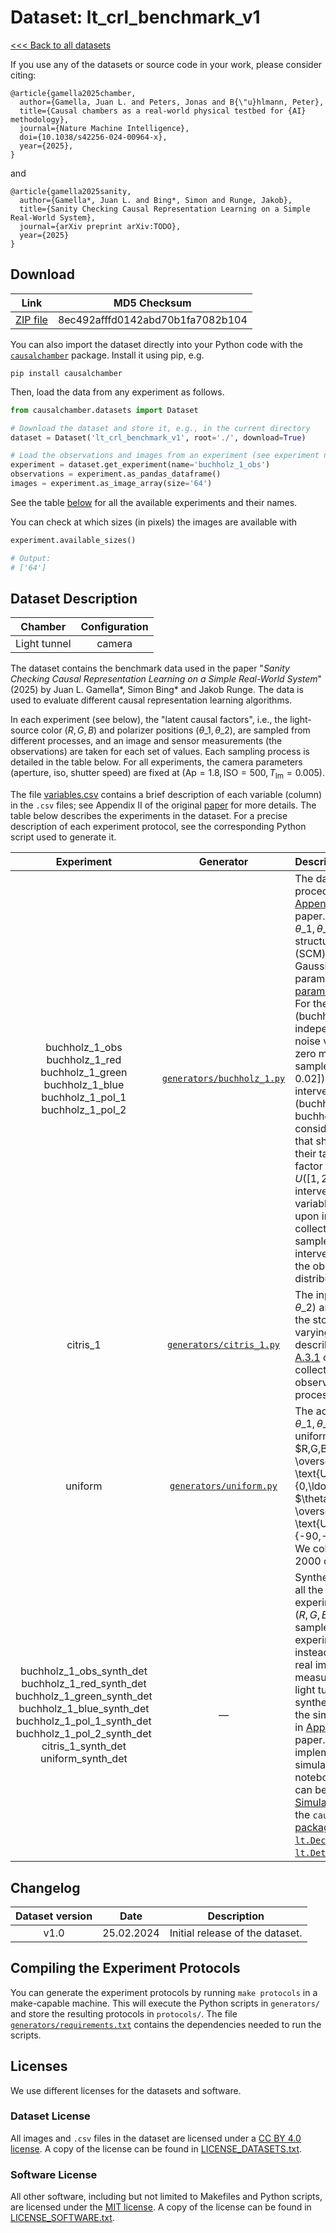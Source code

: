 # Dataset: lt\_crl\_benchmark\_v1

[<<< Back to all datasets](https://github.com/juangamella/causal-chamber)

If you use any of the datasets or source code in your work, please consider citing:

```
﻿@article{gamella2025chamber,
  author={Gamella, Juan L. and Peters, Jonas and B{\"u}hlmann, Peter},
  title={Causal chambers as a real-world physical testbed for {AI} methodology},
  journal={Nature Machine Intelligence},
  doi={10.1038/s42256-024-00964-x},
  year={2025},
}
```

and

```
﻿@article{gamella2025sanity,
  author={Gamella*, Juan L. and Bing*, Simon and Runge, Jakob},
  title={Sanity Checking Causal Representation Learning on a Simple Real-World System},
  journal={arXiv preprint arXiv:TODO},
  year={2025}
}
```


## Download

| Link     | MD5 Checksum                     |
|:--------:|:--------------------------------:|
| [ZIP file](https://causalchamber.s3.eu-central-1.amazonaws.com/downloadables/lt_crl_benchmark_v1.zip) | 8ec492afffd0142abd70b1fa7082b104 |

You can also import the dataset directly into your Python code with the [`causalchamber`](https://pypi.org/project/causalchamber/) package. Install it using pip, e.g.

```
pip install causalchamber
```

Then, load the data from any experiment as follows.

```python
from causalchamber.datasets import Dataset

# Download the dataset and store it, e.g., in the current directory
dataset = Dataset('lt_crl_benchmark_v1', root='./', download=True)

# Load the observations and images from an experiment (see experiment names below)
experiment = dataset.get_experiment(name='buchholz_1_obs')
observations = experiment.as_pandas_dataframe()
images = experiment.as_image_array(size='64')
```

See the table [below](#dataset-description) for all the available experiments and their names.

You can check at which sizes (in pixels) the images are available with

```python
experiment.available_sizes()

# Output:
# ['64']
```


## Dataset Description

| Chamber      | Configuration |
|:------------:|:-------------:|
| Light tunnel | camera        |

The dataset contains the benchmark data used in the paper "*Sanity Checking Causal Representation Learning on a Simple Real-World System*" (2025) by Juan L. Gamella\*, Simon Bing\* and Jakob Runge. The data is used to evaluate different causal representation learning algorithms.

In each experiment (see below), the "latent causal factors", i.e., the light-source color ($R,G,B$) and polarizer positions ($\theta\_1, \theta\_2$), are sampled from different processes, and an image and sensor measurements (the observations) are taken for each set of values. Each sampling process is detailed in the table below. For all experiments, the camera parameters (aperture, iso, shutter speed) are fixed at ($\text{Ap} = 1.8, \text{ISO} = 500, T_\text{Im}=0.005$).

The file [variables.csv](variables.csv) contains a brief description of each variable (column) in the `.csv` files; see Appendix II of the original [paper](https://arxiv.org/pdf/2404.11341.pdf) for more details. The table below describes the experiments in the dataset. For a precise description of each experiment protocol, see the corresponding Python script used to generate it.

| Experiment | Generator | Description |
|:----------------------:|:---------:|:------------|
| buchholz_1_obs<br>buchholz_1_red<br>buchholz_1_green<br>buchholz_1_blue<br>buchholz_1_pol_1<br>buchholz_1_pol_2 | [`generators/buchholz_1.py`](generators/buchholz_1.py)| The data generation procedure is described in [Appendix A.1.1](TODO) of the paper. We sample $R,G,B,\theta\_1,\theta\_2$ from  a linear structural causal model (SCM) with additive Gaussian noise; its parameters are given in [params_buchholz_1.py](params_buchholz_1.py). For the observational data (buchholz\_1\_obs),  the independent Gaussian noise variables all have zero mean and a variance sampled from $U([0.01, 0.02])$. For the interventional data (buchholz\_1\_red, buchholz\_1\_blue, ...), we consider interventions that shift the mean of their target by adding a factor $\eta$, sampled from $U([1, 2])$ for all interventions. Each variable is intervened upon individually and we collect $n = 10000$ samples from each intervention, as well as the observational distribution. |
| citris_1 | [`generators/citris_1.py`](generators/citris_1.py)| The inputs ($R,G,B,\theta\_1,\theta\_2$) are sampled from the stochastic time-varying process described in [Appendix A.3.1](TODO) of the paper. We collect a total of $n=100K$ observations from this process. |
| uniform | [`generators/uniform.py`](generators/uniform.py)| The actuators ($R,G,B,\theta\_1,\theta\_2$) are sampled uniformly at random, i.e., $R,G,B \overset{\text{i.i.d.}}{\sim} \text{Unif}(\\{0,\ldots,255\\})$, $\theta_1, \theta_2 \overset{\text{i.i.d.}}{\sim} \text{Unif}(\\{-90,-89.9,\ldots,90\\})$. We collect a total of $n=2000$ observations. |
| buchholz_1_obs\_synth\_det<br>buchholz_1_red\_synth\_det<br>buchholz_1_green\_synth\_det<br>buchholz_1_blue\_synth\_det<br>buchholz_1_pol_1\_synth\_det<br>buchholz_1_pol_2\_synth\_det<br>citris\_1\_synth\_det<br>uniform\_synth\_det | —| Synthetic equivalents of all the above experiments. The inputs ($R,G,B,\theta\_1,\theta\_2$) are sampled just like in the experiments above, but instead of collecting a real image and measurements from the light tunnel, we generate synthetic equivalents with the simulators described in [Appendix C](TODO) of the paper. A Python implementation of these simulators, and Jupyter notebooks with tutorials, can be found in the [Simulator Repository](TODO) of the `causalchamber` [package](https://github.com/juangamella/causal-chamber-package) (see simulators [`lt.DecoderSimple`](TODO) and [`lt.Deterministic`](TODO). |

## Changelog

| Dataset version | Date       | Description                                             |
|:---------------:|:----------:|:-------------------------------------------------------:|
| v1.0            | 25.02.2024 | Initial release of the dataset.                         |

## Compiling the Experiment Protocols

You can generate the experiment protocols by running `make protocols` in a make-capable machine. This will execute the Python scripts in `generators/` and store the resulting protocols in `protocols/`. The file [`generators/requirements.txt`](generators/requirements.txt) contains the dependencies needed to run the scripts.


## Licenses

We use different licenses for the datasets and software.

### Dataset License

All images and `.csv` files in the dataset are licensed under a [CC BY 4.0 license](https://creativecommons.org/licenses/by/4.0/). A copy of the license can be found in [LICENSE_DATASETS.txt](LICENSE_DATASETS.txt).

### Software License

All other software, including but not limited to Makefiles and Python scripts, are licensed under the [MIT license](https://opensource.org/license/mit/). A copy of the license can be found in [LICENSE_SOFTWARE.txt](LICENSE_SOFTWARE.txt).

